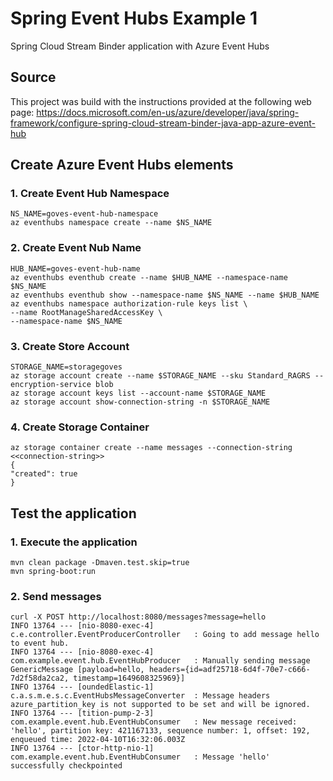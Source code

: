 # Spring Event Hubs Example 1
Spring Cloud Stream Binder application with Azure Event Hubs

## Source
This project was build with the instructions provided at the following web page:
https://docs.microsoft.com/en-us/azure/developer/java/spring-framework/configure-spring-cloud-stream-binder-java-app-azure-event-hub

## Create Azure Event Hubs elements
### 1. Create Event Hub Namespace
    
    NS_NAME=goves-event-hub-namespace
    az eventhubs namespace create --name $NS_NAME

### 2. Create Event Nub Name

    HUB_NAME=goves-event-hub-name
    az eventhubs eventhub create --name $HUB_NAME --namespace-name $NS_NAME
    az eventhubs eventhub show --namespace-name $NS_NAME --name $HUB_NAME
    az eventhubs namespace authorization-rule keys list \
    --name RootManageSharedAccessKey \
    --namespace-name $NS_NAME

### 3. Create Store Account

    STORAGE_NAME=storagegoves
    az storage account create --name $STORAGE_NAME --sku Standard_RAGRS --encryption-service blob
    az storage account keys list --account-name $STORAGE_NAME
    az storage account show-connection-string -n $STORAGE_NAME

### 4. Create Storage Container

    az storage container create --name messages --connection-string <<connection-string>>
    {
    "created": true
    }

## Test the application
### 1. Execute the application
    mvn clean package -Dmaven.test.skip=true
    mvn spring-boot:run

### 2. Send messages
    curl -X POST http://localhost:8080/messages?message=hello
    INFO 13764 --- [nio-8080-exec-4] c.e.controller.EventProducerController   : Going to add message hello to event hub.                                                                                           
    INFO 13764 --- [nio-8080-exec-4] com.example.event.hub.EventHubProducer   : Manually sending message GenericMessage [payload=hello, headers={id=adf25718-6d4f-70e7-c666-7d2f58da2ca2, timestamp=1649608325969}]
    INFO 13764 --- [oundedElastic-1] c.a.s.m.e.s.c.EventHubsMessageConverter  : Message headers azure_partition_key is not supported to be set and will be ignored.                                                
    INFO 13764 --- [tition-pump-2-3] com.example.event.hub.EventHubConsumer   : New message received: 'hello', partition key: 421167133, sequence number: 1, offset: 192, enqueued time: 2022-04-10T16:32:06.003Z  
    INFO 13764 --- [ctor-http-nio-1] com.example.event.hub.EventHubConsumer   : Message 'hello' successfully checkpointed